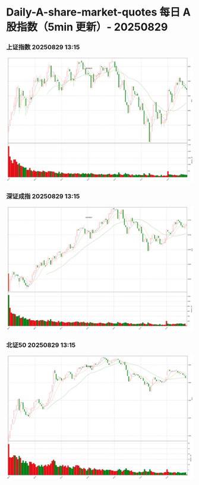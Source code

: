 
# Daily-A-share-market-quotes 每日 A 股指数（5min 更新）- 20250829

### 上证指数 20250829 13:15
![](./fig/2025/8/20250829-sh000001.png)

### 深证成指 20250829 13:15
![](./fig/2025/8/20250829-sz399001.png)

### 北证50 20250829 13:15
![](./fig/2025/8/20250829-bj899050.png)

